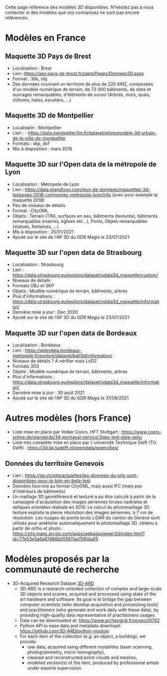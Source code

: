 Cette page référence des modèles 3D disponibles. N'hésitez pas à nous contacter si des modèles que vos connaissez ne sont pas encore référencés.


# Modèles en France

## Maquette 3D Pays de Brest
  * Localisation : Brest
  * Lien:  https://geo.pays-de-brest.fr/zapp/Pages/Donnees3D.aspx
  * Format : 3ds, obj
  * Des données couvrant un territoire de plus de 220 KM2, composées d'un modèle numérique de terrain, de 73 000 bâtiments, de sites et ouvrages remarquables, d'éléments de sursol (Arbres, murs, quais, clôtures, haies, escaliers, ...)


## Maquette 3D de Montpellier
  * Localisatin : Montpellier
  * Lien :  - https://data.montpellier3m.fr/dataset/photomodele-3d-urbain-de-la-ville-de-montpellier
  * Formats : skp, dxf
  * Mis à disposition : mars 2016


## Maquette 3D sur l'Open data de la métropole de Lyon
  * Localisation : Métropole de Lyon  
  * Lien : https://data.grandlyon.com/jeux-de-donnees/maquettes-3d-texturees-2018-communes-metropole-lyon/info (avec pour exemple la maquette 2018)
  * Peu de niveaux de détails
  * Format : CityGML
  * Objets : Terrain (TIN), surfaces en eau, bâtiments (texturés), bâtiments remarquables (mairies, églises etc…), Ponts, Objets remarquables (statues, fontaines, ...)
  * Mis à disposition : 25/01/2021
  * Ajouté sur le site de l'AP 3D du GDR Magis le 23/07/2021

## Maquette 3D sur l'open data de Strasbourg
  * Localisation : Strasbourg
  * Lien : https://data.strasbourg.eu/explore/dataset/odata3d_maquette/custom/
  * Niveaux de détails
  * Formats OBJ et SKP
  * Objets : Modèle numérique de terrain, bâtiments, arbres
  * Plus d'informations : https://data.strasbourg.eu/explore/dataset/odata3d_maquette/information/ 
  * Dernière mise à jour : Dec 2020
  * Ajouté sur le site de l'AP 3D du GDR Magis le 23/07/2021

## Maquette 3D sur l'open data de Bordeaux
  * Localisation : Bordeaux
  * Lien : https://opendata.bordeaux-metropole.fr/explore/dataset/bati3d/information/
  * Niveaux de détails ? A vérifier mais LoD2
  * Formats 3DS
  * Objets : Modèle numérique de terrain, bâtiments, arbres
  * Plus d'informations : https://data.strasbourg.eu/explore/dataset/odata3d_maquette/information/ 
  * Dernière mise à jour : 30 août 2021 
  * Ajouté sur le site de l'AP 3D du GDR Magis le 31/08/2021

# Autres modèles (hors France)
  * Liste mise en place par Volker Coors, HFT Stuttgart : https://www.coors-online.de/standards/3d-portrayal-service/3dps-test-data-sets/
  * Liste très complète mise en place par L'université Technique Delft (TU Delft) : https://3d.bk.tudelft.nl/opendata/opencities/
## Données du territoire Genevois
  * Lien : https://ge.ch/sitg/actualites/les-donnees-du-sitg-sont-disponibles-pour-le-bim-en-beta-test
  * Données fournies au format CityGML, mais aussi IFC (mais pas d'intérieurs de bâtiments)
  * Un maillage 3D géoréférencé et texturé a pu être calculé à partir de la campagne d'acquisition des images aériennes brutes nadirales et obliques orientées réalisée en 2019. Le calcul du photomaillage 3D texturé exploite la pleine résolution des images aériennes, à 7 cm de résolution. Les nuages de points bruts LiDAR du canton de Genève sont utilisés pour améliorer automatiquement le photomaillage 3D. obtenu à partir de ortho et photo : https://sitg.maps.arcgis.com/apps/webappviewer3d/index.html?id=77e53e5a6a97466bb55611acf56bbaf5


# Modèles proposés par la communauté de recherche 
  * 3D-Acquired Research Dataset [3D-ARD](https://3dard.cnrs.fr/) 
    * 3D-ARD is a research-oriented collection of complex and large-scale 3D objects and scenes, acquired and processed using state of the art hardware and software. Its goal is to bridge the gap between computer scientists (who develop acquisition and processing tools) and practitioners (who generate and work daily with these data), by providing high-quality data representative of practitioners usages.
     * Data can be downloaded at: https://www.archeogrid.fr/project/6762
     * Python API to ease data and metadata download: https://github.com/3D-ARD/python-module
     * For each item of the collection (e.g. an object, a building), we provide:
       * raw data, acquired using different modalities (laser scanning, photogrammetry, micro-tomography),
       * cleaned and reconstructed point-clouds and meshes,
       * modeled version(s) of the item, produced by professional artists under experts supervision. 
